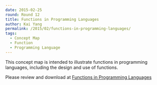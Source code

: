 ```yaml
---
date: 2015-02-25
round: Round 12
title: Functions in Programming Languages
author: Kai Yang
permalink: /2015/02/functions-in-programming-languages/
tags:
  - Concept Map
  - Function
  - Programming Language
---
```


This concept map is intended to illustrate functions in programming languages, including the design and use of functions.

Please review and download at 
[Functions in Programming Languages](http://i.imgur.com/gWC7JpI.jpg)

 

